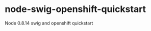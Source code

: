 node-swig-openshift-quickstart
==============================

Node 0.8.14 swig and openshift quickstart